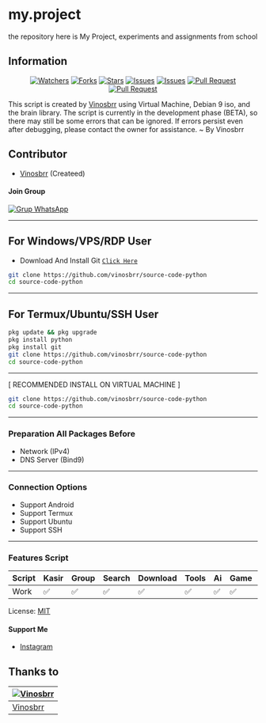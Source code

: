 # my.project

the repository here is My Project, experiments and assignments from school 
## Information



<div align="center">
<a href="https://github.com/vinosbrr/Sbrr-Bot/watchers"><img title="Watchers" src="https://img.shields.io/github/watchers/vinosbrr/Sbrr-Bot?label=Watchers&color=green&style=flat-square"></a>
<a href="https://github.com/vinosbrr/Sbrr-Bot/network/members"><img title="Forks" src="https://img.shields.io/github/forks/vinosbrr/Sbrr-Bot?label=Forks&color=blue&style=flat-square"></a>
<a href="https://github.com/vinosbrr/Sbrr-Bot/stargazers"><img title="Stars" src="https://img.shields.io/github/stars/vinosbrr/Sbrr-Bot?label=Stars&color=yellow&style=flat-square"></a>
<a href="https://github.com/vinosbrr/Sbrr-Bot/issues"><img title="Issues" src="https://img.shields.io/github/issues/vinosbrr/Sbrr-Bot?label=Issues&color=success&style=flat-square"></a>
<a href="https://github.com/vinosbrr/Sbrr-Bot/issues?q=is%3Aissue+is%3Aclosed"><img title="Issues" src="https://img.shields.io/github/issues-closed/vinosbrr/Sbrr-Bot?label=Issues&color=red&style=flat-square"></a>
<a href="https://github.com/vinosbrr/Sbrr-Bot/pulls"><img title="Pull Request" src="https://img.shields.io/github/issues-pr/vinosbrr/Sbrr-Bot?label=PullRequest&color=success&style=flat-square"></a>
<a href="https://github.com/vinosbrr/Sbrr-Bot/pulls?q=is%3Apr+is%3Aclosed"><img title="Pull Request" src="https://img.shields.io/github/issues-pr-closed/vinosbrr/Sbrr-Bot?label=PullRequest&color=red&style=flat-square"></a>
</div>



This script is created by [Vinosbrr](https://github.com/vinosbrr) using Virtual Machine, Debian 9 iso, and the brain library. The script is currently in the development phase (BETA), so there may still be some errors that can be ignored. If errors persist even after debugging, please contact the owner for assistance. ~ By Vinosbrr




## Contributor
- [Vinosbrr](https://github.com/vinosbrr) (Createed)


#### Join Group
[![Grup WhatsApp](https://img.shields.io/badge/WhatsApp%20Group-25D366?style=for-the-badge&logo=whatsapp&logoColor=white)](https://chat.whatsapp.com/KZmCzNMege942CH7qa7176) 



---
## For Windows/VPS/RDP User
* Download And Install Git [`Click Here`](https://git-scm.com/downloads)

```bash
git clone https://github.com/vinosbrr/source-code-python
cd source-code-python 
```

---
## For Termux/Ubuntu/SSH User

```bash
pkg update && pkg upgrade
pkg install python
pkg install git
git clone https://github.com/vinosbrr/source-code-python
cd source-code-python
```

---
[ RECOMMENDED INSTALL ON VIRTUAL MACHINE ]

```bash
git clone https://github.com/vinosbrr/source-code-python
cd source-code-python
```

---
### Preparation All Packages Before 
- Network (IPv4)
- DNS Server (Bind9)


---
### Connection Options
- Support Android 
- Support Termux
- Support Ubuntu
- Support SSH

---
### Features Script
| Script   | Kasir | Group | Search | Download | Tools | Ai | Game | Fun | Owner |
| -------- | ----- | ----- | ------ | -------- | ----- | -- | ---- | --- | ----- |
| Work     |  ✅   |   ✅  |   ✅   |    ✅    |  ✅   | ✅ |  ✅  | ✅  |  ✅   |





License: [MIT](https://choosealicense.com/licenses/mit/)

#### Support Me
- [Instagram](https://www.instagram.com/vinosbrr?igsh=MWJ6dXU1eXdzdWcwbw==)

## Thanks to
| [![Vinosbrr](https://github.com/vinosbrr.png?size=100)](https://github.com/vinosbrr)
| --- | 
| [Vinosbrr](https://github.com/vinosbrr) |

